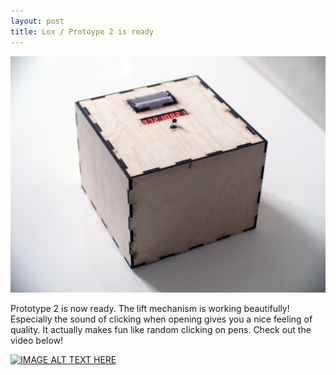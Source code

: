 ```yaml
---
layout: post
title: Lox / Protoype 2 is ready
---
```


![alt text](/images/model2.jpg "Logo Title Text 1")

Prototype 2 is now ready. The lift mechanism is working beautifully! Especially the sound
of clicking when opening gives you a nice feeling of quality. It actually makes fun like
random clicking on pens. Check out the video below!



[![IMAGE ALT TEXT HERE](http://img.youtube.com/vi/wyVM1x2QQp0/maxresdefault.jpg)](http://www.youtube.com/watch?v=wyVM1x2QQp0&)
